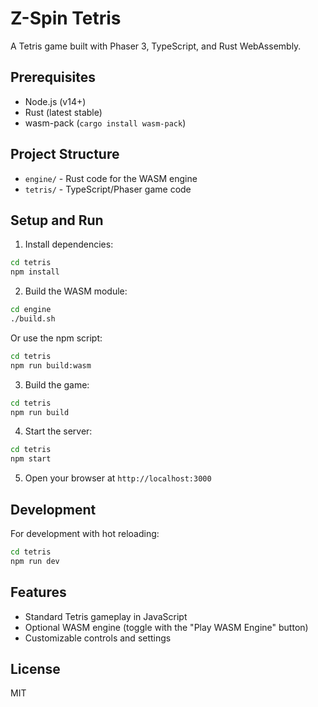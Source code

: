 # Z-Spin Tetris

A Tetris game built with Phaser 3, TypeScript, and Rust WebAssembly.

## Prerequisites

- Node.js (v14+)
- Rust (latest stable)
- wasm-pack (`cargo install wasm-pack`)

## Project Structure

- `engine/` - Rust code for the WASM engine
- `tetris/` - TypeScript/Phaser game code

## Setup and Run

1. Install dependencies:

```bash
cd tetris
npm install
```

2. Build the WASM module:

```bash
cd engine
./build.sh
```

Or use the npm script:

```bash
cd tetris
npm run build:wasm
```

3. Build the game:

```bash
cd tetris
npm run build
```

4. Start the server:

```bash
cd tetris
npm start
```

5. Open your browser at `http://localhost:3000`

## Development

For development with hot reloading:

```bash
cd tetris
npm run dev
```

## Features

- Standard Tetris gameplay in JavaScript
- Optional WASM engine (toggle with the "Play WASM Engine" button)
- Customizable controls and settings

## License

MIT
